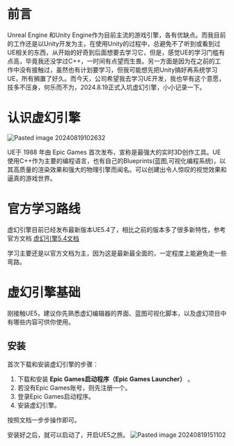 
# 前言

Unreal Engine 和Unity Engine作为目前主流的游戏引擎，各有优缺点。而我目前的工作还是以Unity开发为主，在使用Unity的过程中，总避免不了听到或看到过UE相关的东西，从开始的好奇到后面想要去学习它，但是，感觉UE的学习门槛有点高，毕竟我还没学过C++，一时间有点望而生畏。另一方面是因为在之前的工作中没有接触过，虽然也有计划要学习，但我可能想先把Unity搞好再系统学习UE，所有搁置了好久。而今天，公司希望我去学习UE开发，我也早有这个意愿，技多不压身，何乐而不为，2024.8.19正式入坑虚幻引擎，小小记录一下。
# 认识虚幻引擎

![Pasted image 20240819102632](https://zhouyingwiki-1329003762.cos.ap-guangzhou.myqcloud.com/wiki-pictures/Pasted%20image%2020240819102632.png)

UE于 1988 年由 Epic Games 首次发布，宣称是最强大的实时3D创作工具。UE使用C++作为主要的编程语言，也有自己的Blueprints(蓝图,可视化编程系统)，以其高质量的渲染效果和强大的物理引擎而闻名。可以创建出令人惊叹的视觉效果和逼真的游戏世界。

# 官方学习路线

虚幻引擎目前已经发布最新版本UE5.4了，相比之前的版本多了很多新特性，参考官方文档
[虚幻引擎5.4文档](https://dev.epicgames.com/documentation/zh-cn/unreal-engine/unreal-engine-5-3-documentation?application_version=5.4)

学习主要还是以官方文档为主，因为这是最新最全面的，一定程度上能避免走一些弯路。


# 虚幻引擎基础

刚接触UE5，建议你先熟悉虚幻编辑器的界面、蓝图可视化脚本，以及虚幻项目中有哪些内容可供你使用。

## 安装

首次下载和安装虚幻引擎的步骤：
1. 下载和安装 **Epic Games启动程序（Epic Games Launcher）** 。
2. 若没有Epic Games账号，则先注册一个。
3. 登录Epic Games启动程序。
4. 安装虚幻引擎。

按照文档一步步操作即可。

安装好之后，就可以启动了，开启UE5之旅。
![Pasted image 20240819151102](https://zhouyingwiki-1329003762.cos.ap-guangzhou.myqcloud.com/wiki-pictures/Pasted%20image%2020240819151102.png)


